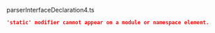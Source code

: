 parserInterfaceDeclaration4.ts
```json
'static' modifier cannot appear on a module or namespace element.
```
